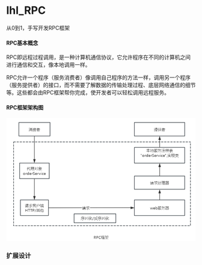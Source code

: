 # lhl_RPC
从0到1，手写开发RPC框架

#### RPC基本概念
RPC即远程过程调用，是一种计算机通信协议，它允许程序在不同的计算机之间进行通信和交互，像本地调用一样。

RPC允许一个程序（服务消费者）像调用自己程序的方法一样，调用另一个程序（服务提供者）的接口，而不需要了解数据的传输处理过程、底层网络通信的细节等。这些都会由RPC框架帮你完成，使开发者可以轻松调用远程服务。

#### RPC框架架构图

![img-rpc.png](images/img-rpc.png)

### 扩展设计






